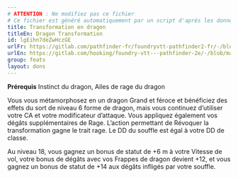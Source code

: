 ```yaml
---
# ATTENTION : Ne modifiez pas ce fichier
# Ce fichier est généré automatiquement par un script d'après les données du module Foundry VTT officiel et de sa traduction
title: Transformation en dragon
titleEn: Dragon Transformation
id: lgEihn7deZwHczGE
urlFr: https://gitlab.com/pathfinder-fr/foundryvtt-pathfinder2-fr/-/blob/master/data/feats/lgEihn7deZwHczGE.htm
urlEn: https://gitlab.com/hooking/foundry-vtt---pathfinder-2e/-/blob/master/packs/data/feats.db/dragon-transformation.json
group: feats
layout: dons
---
```

**Prérequis** Instinct du dragon, Ailes de rage du dragon

Vous vous métamorphosez en un dragon Grand et féroce et bénéficiez des effets du sort de niveau 6 forme de dragon, mais vous continuez d’utiliser votre CA et votre modificateur d’attaque. Vous appliquez également vos dégâts supplémentaires de Rage. L’action permettant de Révoquer la transformation gagne le trait rage. Le DD du souffle est égal à votre DD de classe.

Au niveau 18, vous gagnez un bonus de statut de +6 m à votre Vitesse de vol, votre bonus de dégâts avec vos Frappes de dragon devient +12, et vous gagnez un bonus de statut de +14 aux dégâts infligés par votre souffle.


